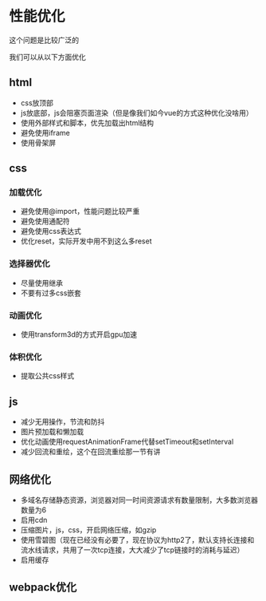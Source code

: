 # 性能优化

这个问题是比较广泛的

我们可以从以下方面优化

## html

- css放顶部
- js放底部，js会阻塞页面渲染（但是像我们如今vue的方式这种优化没啥用）
- 使用外部样式和脚本，优先加载出html结构
- 避免使用iframe
- 使用骨架屏

## css

### 加载优化

- 避免使用@import，性能问题比较严重
- 避免使用通配符
- 避免使用css表达式
- 优化reset，实际开发中用不到这么多reset

### 选择器优化

- 尽量使用继承
- 不要有过多css嵌套

### 动画优化

- 使用transform3d的方式开启gpu加速

### 体积优化

- 提取公共css样式

## js

- 减少无用操作，节流和防抖
- 图片预加载和懒加载
- 优化动画使用requestAnimationFrame代替setTimeout和setInterval
- 减少回流和重绘，这个在回流重绘那一节有讲

## 网络优化

- 多域名存储静态资源，浏览器对同一时间资源请求有数量限制，大多数浏览器数量为6
- 启用cdn
- 压缩图片，js，css，开启网络压缩，如gzip
- 使用雪碧图（现在已经没有必要了，现在协议为http2了，默认支持长连接和流水线请求，共用了一次tcp连接，大大减少了tcp链接时的消耗与延迟）
- 启用缓存

## webpack优化
